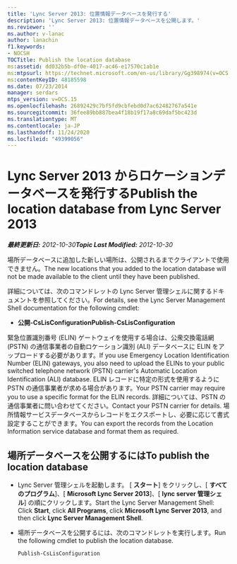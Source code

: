 ```yaml
---
title: 'Lync Server 2013: 位置情報データベースを発行する'
description: 'Lync Server 2013: 位置情報データベースを公開します。'
ms.reviewer: ''
ms.author: v-lanac
author: lanachin
f1.keywords:
- NOCSH
TOCTitle: Publish the location database
ms:assetid: dd032b5b-df0e-4017-ac46-e17570c1ab1e
ms:mtpsurl: https://technet.microsoft.com/en-us/library/Gg398974(v=OCS.15)
ms:contentKeyID: 48185598
ms.date: 07/23/2014
manager: serdars
mtps_version: v=OCS.15
ms.openlocfilehash: 26892429c7bf5fd9cbfebd0d7ac62482767a541e
ms.sourcegitcommit: 36fee89bb887bea4f18b19f17a8c69daf5bc423d
ms.translationtype: MT
ms.contentlocale: ja-JP
ms.lasthandoff: 11/24/2020
ms.locfileid: "49399056"
---
```

# <a name="publish-the-location-database-from-lync-server-2013"></a><span data-ttu-id="19d50-103">Lync Server 2013 からロケーションデータベースを発行する</span><span class="sxs-lookup"><span data-stu-id="19d50-103">Publish the location database from Lync Server 2013</span></span>

<div data-xmlns="http://www.w3.org/1999/xhtml">

<div class="topic" data-xmlns="http://www.w3.org/1999/xhtml" data-msxsl="urn:schemas-microsoft-com:xslt" data-cs="https://msdn.microsoft.com/">

<div data-asp="https://msdn2.microsoft.com/asp">



</div>

<div id="mainSection">

<div id="mainBody"><span data-ttu-id="19d50-104">

<span> </span></span><span class="sxs-lookup"><span data-stu-id="19d50-104">

<span> </span></span></span>

<span data-ttu-id="19d50-105">_**最終更新日:** 2012-10-30_</span><span class="sxs-lookup"><span data-stu-id="19d50-105">_**Topic Last Modified:** 2012-10-30_</span></span>

<span data-ttu-id="19d50-106">場所データベースに追加した新しい場所は、公開されるまでクライアントで使用できません。</span><span class="sxs-lookup"><span data-stu-id="19d50-106">The new locations that you added to the location database will not be made available to the client until they have been published.</span></span>

<span data-ttu-id="19d50-107">詳細については、次のコマンドレットの Lync Server 管理シェルに関するドキュメントを参照してください。</span><span class="sxs-lookup"><span data-stu-id="19d50-107">For details, see the Lync Server Management Shell documentation for the following cmdlet:</span></span>

  - <span data-ttu-id="19d50-108">**公開-CsLisConfiguration**</span><span class="sxs-lookup"><span data-stu-id="19d50-108">**Publish-CsLisConfiguration**</span></span>

<span data-ttu-id="19d50-109">緊急位置識別番号 (ELIN) ゲートウェイを使用する場合は、公衆交換電話網 (PSTN) の通信事業者の自動ロケーション識別 (ALI) データベースに ELIN をアップロードする必要があります。</span><span class="sxs-lookup"><span data-stu-id="19d50-109">If you use Emergency Location Identification Number (ELIN) gateways, you also need to upload the ELINs to your public switched telephone network (PSTN) carrier's Automatic Location Identification (ALI) database.</span></span> <span data-ttu-id="19d50-110">ELIN レコードに特定の形式を使用するように PSTN の通信事業者が求める場合があります。</span><span class="sxs-lookup"><span data-stu-id="19d50-110">Your PSTN carrier may require you to use a specific format for the ELIN records.</span></span> <span data-ttu-id="19d50-111">詳細については、PSTN の通信事業者に問い合わせてください。</span><span class="sxs-lookup"><span data-stu-id="19d50-111">Contact your PSTN carrier for details.</span></span> <span data-ttu-id="19d50-112">場所情報サービスデータベースからレコードをエクスポートし、必要に応じて書式設定することができます。</span><span class="sxs-lookup"><span data-stu-id="19d50-112">You can export the records from the Location Information service database and format them as required.</span></span>

<div>

## <a name="to-publish-the-location-database"></a><span data-ttu-id="19d50-113">場所データベースを公開するには</span><span class="sxs-lookup"><span data-stu-id="19d50-113">To publish the location database</span></span>

  - <span data-ttu-id="19d50-114">Lync Server 管理シェルを起動します。 [ **スタート**] をクリックし、[ **すべてのプログラム**]、[ **Microsoft Lync Server 2013**]、[ **lync server 管理シェル**] の順にクリックします。</span><span class="sxs-lookup"><span data-stu-id="19d50-114">Start the Lync Server Management Shell: Click **Start**, click **All Programs**, click **Microsoft Lync Server 2013**, and then click **Lync Server Management Shell**.</span></span>

  - <span data-ttu-id="19d50-115">場所データベースを公開するには、次のコマンドレットを実行します。</span><span class="sxs-lookup"><span data-stu-id="19d50-115">Run the following cmdlet to publish the location database.</span></span>
    
        Publish-CsLisConfiguration

<span data-ttu-id="19d50-116"></div>

</div>

<span> </span>

</div>

</div>

</span><span class="sxs-lookup"><span data-stu-id="19d50-116"></div>

</div>

<span> </span>

</div>

</div>

</span></span></div>

